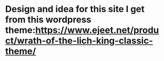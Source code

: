 #  Design and idea for this site I get from this wordpress theme:https://www.ejeet.net/product/wrath-of-the-lich-king-classic-theme/
